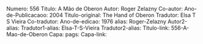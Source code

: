 Numero: 556
Titulo: A Mão de Oberon
Autor: Roger Zelazny
Co-autor: 
Ano-de-Publicacaoo: 2004
Titulo-original: The Hand of Oberon
Tradutor: Elsa T S Vieira
Co-tradutor: 
Ano-de-edicao: 1976
alias: Roger-Zelazny
Autor2-alias: 
Tradutor1-alias: Elsa-T-S-Vieira
Tradutor2-alias: 
Titulo-link: 556-A-Mao-de-Oberon
Capa: 
pags: 
Capa-link: